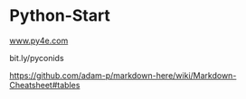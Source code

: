 # Python-Start

www.py4e.com

bit.ly/pyconids

https://github.com/adam-p/markdown-here/wiki/Markdown-Cheatsheet#tables
